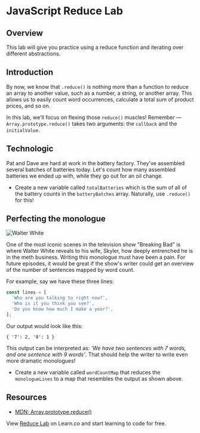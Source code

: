 # JavaScript Reduce Lab


## Overview

This lab will give you practice using a reduce function and iterating over different abstractions. 


## Introduction

By now, we know that `.reduce()` is nothing more than a function to reduce an array to another value, such as a number, a string, or another array. This allows us to easily count word occurrences, calculate a total sum of product prices, and so on.

In this lab, we'll focus on flexing those `reduce()` muscles! Remember — `Array.prototype.reduce()` takes two arguments: the `callback` and the `initialValue`.

## Technologic

Pat and Dave are hard at work in the battery factory. They've assembled several batches of batteries today. Let's count how many assembled batteries we ended up with, while they go out for an oil change.

* Create a new variable called `totalBatteries` which is the sum of all of the battery counts in the `batteryBatches` array. Naturally, use `.reduce()` for this!


## Perfecting the monologue
![Walter White](https://media.giphy.com/media/YyOQPNOesPtWo/giphy.gif)

One of the most iconic scenes in the television show  "Breaking Bad" is where Walter White reveals to his wife, Skyler, how deeply entrenched he is in the meth business. Writing this monologue must have been a pain. For future episodes, it would be great if the show's writer could get an overview of the number of sentences mapped by word count.

For example, say we have these three lines:

```js
const lines = [
  'Who are you talking to right now?',
  'Who is it you think you see?',
  'Do you know how much I make a year?',
];
```

Our output would look like this:

```
{ '7': 2, '9': 1 }
```

This output can be interpreted as: _'We have two sentences with 7 words, and one sentence with 9 words'_. That should help the writer to write even more dramatic monologues!

* Create a new variable called `wordCountMap` that reduces the `monologueLines` to a map that resembles the output as shown above.

## Resources

* [MDN: Array.prototype.reduce()](https://developer.mozilla.org/en-US/docs/Web/JavaScript/Reference/Global_Objects/Array/Reduce)

<p class='util--hide'>View <a href='https://learn.co/lessons/javascript-reduce-lab'>Reduce Lab</a> on Learn.co and start learning to code for free.</p>
